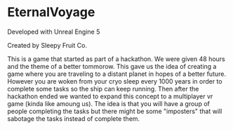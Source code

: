 # EternalVoyage

Developed with Unreal Engine 5

Created by Sleepy Fruit Co.

This is a game that started as part of a hackathon. We were given 48 hours and the theme of a better tommorow. This gave us the idea of creating a game where you are traveling to a distant planet in hopes of a better future. However you are woken from your cryo sleep every 1000 years in order to complete some tasks so the ship can keep running. Then after the hackathon ended we wanted to expand this concept to a multiplayer vr game (kinda like amoung us). The idea is that you will have a group of people completing the tasks but there might be some "imposters" that will sabotage the tasks instead of complete them. 
